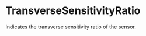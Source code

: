 TransverseSensitivityRatio
==========================

Indicates the transverse sensitivity ratio of the sensor.

